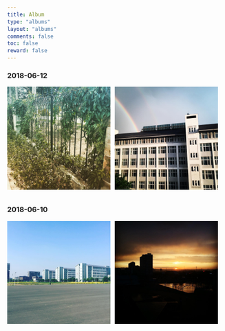 ```yaml
---
title: Album
type: "albums"
layout: "albums"
comments: false
toc: false
reward: false
---
```


<style>.img{width:240px;display:inline-block;margin:0 10px 10px 0;}.img-last{width:240px;display:inline-block;margin:0 0 10px 0;}</style>
<script>function ready(fn){  if(document.addEventListener){document.addEventListener('DOMContentLoaded',function(){  document.removeEventListener('DOMContentLoaded',arguments.callee,false); fn();},false);}else if(document.attachEvent){document.attachEvent('onreadystatechange',function(){if(document.readyState=='complete'){document.detachEvent('onreadystatechange',arguments.callee);fn();}});}}; ready(function(){var img = document.getElementsByTagName("img");if(window.screen.width < 500){for(var i = 0 ; i < img.length;i++){var len = (window.screen.width-40) / 2;img[i].style.width = len.toString()+"px";}}}); </script>

### 2018-06-12

<img src="/albums/imgs/20180612-1.jpg" alt="The elves are coming at once" class="img" /><img src="/albums/imgs/20180612-2.jpg" alt="Double Rainbow" class="img-last" />

### 2018-06-10

<img src="/albums/imgs/20180610-1.jpg" alt="蓝天白云，晴空万里" class="img" /><img src="/albums/imgs/20180610-2.jpg" alt="忽然暴风雨" class="img-last" />



